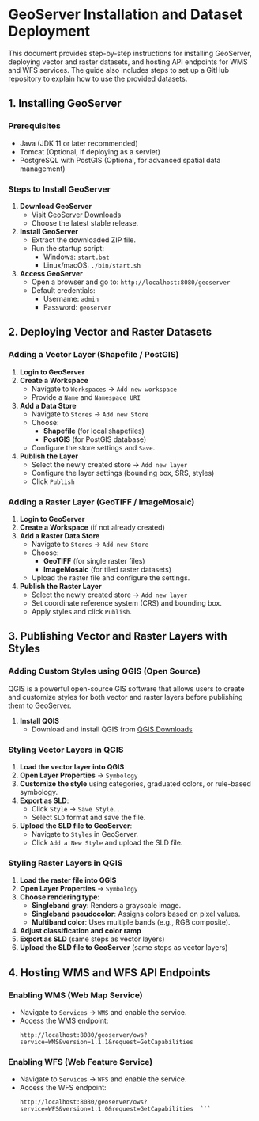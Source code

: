 # GeoServer Installation and Dataset Deployment

This document provides step-by-step instructions for installing GeoServer, deploying vector and raster datasets, and hosting API endpoints for WMS and WFS services. The guide also includes steps to set up a GitHub repository to explain how to use the provided datasets.

## 1. Installing GeoServer

### Prerequisites
- Java (JDK 11 or later recommended)
- Tomcat (Optional, if deploying as a servlet)
- PostgreSQL with PostGIS (Optional, for advanced spatial data management)

### Steps to Install GeoServer
1. **Download GeoServer**
   - Visit [GeoServer Downloads](https://geoserver.org/download/)
   - Choose the latest stable release.
2. **Install GeoServer**
   - Extract the downloaded ZIP file.
   - Run the startup script:
     - Windows: `start.bat`
     - Linux/macOS: `./bin/start.sh`
3. **Access GeoServer**
   - Open a browser and go to: `http://localhost:8080/geoserver`
   - Default credentials:
     - Username: `admin`
     - Password: `geoserver`

## 2. Deploying Vector and Raster Datasets

### Adding a Vector Layer (Shapefile / PostGIS)
1. **Login to GeoServer**
2. **Create a Workspace**
   - Navigate to `Workspaces` → `Add new workspace`
   - Provide a `Name` and `Namespace URI`
3. **Add a Data Store**
   - Navigate to `Stores` → `Add new Store`
   - Choose:
     - **Shapefile** (for local shapefiles)
     - **PostGIS** (for PostGIS database)
   - Configure the store settings and `Save`.
4. **Publish the Layer**
   - Select the newly created store → `Add new layer`
   - Configure the layer settings (bounding box, SRS, styles)
   - Click `Publish`

### Adding a Raster Layer (GeoTIFF / ImageMosaic)
1. **Login to GeoServer**
2. **Create a Workspace** (if not already created)
3. **Add a Raster Data Store**
   - Navigate to `Stores` → `Add new Store`
   - Choose:
     - **GeoTIFF** (for single raster files)
     - **ImageMosaic** (for tiled raster datasets)
   - Upload the raster file and configure the settings.
4. **Publish the Raster Layer**
   - Select the newly created store → `Add new layer`
   - Set coordinate reference system (CRS) and bounding box.
   - Apply styles and click `Publish`.

## 3. Publishing Vector and Raster Layers with Styles

### Adding Custom Styles using QGIS (Open Source)
QGIS is a powerful open-source GIS software that allows users to create and customize styles for both vector and raster layers before publishing them to GeoServer.

1. **Install QGIS**
   - Download and install QGIS from [QGIS Downloads](https://qgis.org/en/site/forusers/download.html)

### Styling Vector Layers in QGIS
1. **Load the vector layer into QGIS**
2. **Open Layer Properties** → `Symbology`
3. **Customize the style** using categories, graduated colors, or rule-based symbology.
4. **Export as SLD**:
   - Click `Style` → `Save Style...`
   - Select `SLD` format and save the file.
5. **Upload the SLD file to GeoServer**:
   - Navigate to `Styles` in GeoServer.
   - Click `Add a New Style` and upload the SLD file.

### Styling Raster Layers in QGIS
1. **Load the raster file into QGIS**
2. **Open Layer Properties** → `Symbology`
3. **Choose rendering type**:
   - **Singleband gray**: Renders a grayscale image.
   - **Singleband pseudocolor**: Assigns colors based on pixel values.
   - **Multiband color**: Uses multiple bands (e.g., RGB composite).
4. **Adjust classification and color ramp**
5. **Export as SLD** (same steps as vector layers)
6. **Upload the SLD file to GeoServer** (same steps as vector layers)

## 4. Hosting WMS and WFS API Endpoints

### Enabling WMS (Web Map Service)
- Navigate to `Services` → `WMS` and enable the service.
- Access the WMS endpoint:
  ```
  http://localhost:8080/geoserver/ows?service=WMS&version=1.1.1&request=GetCapabilities
  ```

### Enabling WFS (Web Feature Service)
- Navigate to `Services` → `WFS` and enable the service.
- Access the WFS endpoint:
  ```
  http://localhost:8080/geoserver/ows?service=WFS&version=1.1.0&request=GetCapabilities  ```
